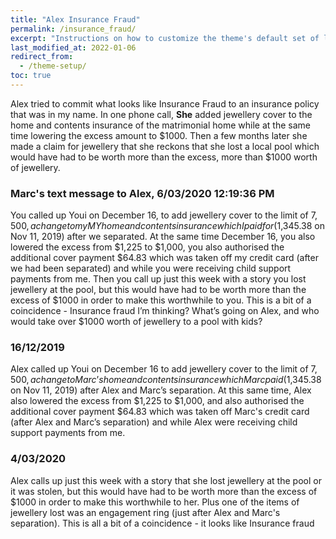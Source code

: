 ```yaml
---
title: "Alex Insurance Fraud"
permalink: /insurance_fraud/
excerpt: "Instructions on how to customize the theme's default set of layouts, includes, and stylesheets when using the Ruby Gem version."
last_modified_at: 2022-01-06
redirect_from:
  - /theme-setup/
toc: true
---
```


Alex tried to commit what looks like Insurance Fraud to an insurance policy that was in my name. In one phone call, **She** added jewellery cover to the home and contents insurance of the matrimonial home while at the same time lowering the excess amount to $1000. Then a few months later she made a claim for jewellery that she reckons that she lost a local pool which would have had to be worth more than the excess, more than $1000 worth of jewellery.

### Marc's text message to Alex, 6/03/2020 12:19:36 PM
You called up Youi on December 16, to add jewellery cover to the limit of $7,500 , a change to my MY home and contents insurance which I paid for ($1,345.38 on Nov 11, 2019) after we separated. At the same time December 16, you also lowered the excess from $1,225 to $1,000, you also authorised the additional cover payment $64.83 which was taken off my credit card (after we had been separated) and while you were receiving child support payments from me. Then you call up just this week with a story you lost jewellery at the pool, but this would have had to be worth more than the excess of $1000 in order to make this worthwhile to you. This is a bit of a coincidence - Insurance fraud I’m thinking? What’s going on Alex, and who would take over $1000 worth of jewellery to a pool with kids?

### 16/12/2019
Alex called up Youi on December 16 to add jewellery cover to the limit of $7,500, a change to Marc’s home and contents insurance which Marc paid ($1,345.38 on Nov 11, 2019) after Alex and Marc’s separation. At this same time, Alex also lowered the excess from $1,225 to $1,000, and also authorised the additional cover payment $64.83 which was taken off Marc's credit card (after Alex and Marc’s separation) and while Alex were receiving child support payments from me. 

### 4/03/2020
Alex calls up just this week with a story that she lost jewellery at the pool or it was stolen, but this would have had to be worth more than the excess of $1000 in order to make this worthwhile to her. Plus one of the items of jewellery lost was an engagement ring (just after Alex and Marc's separation). This is all a bit of a coincidence - it looks like Insurance fraud
